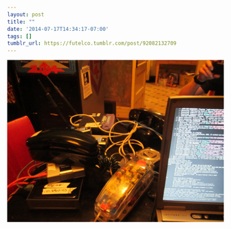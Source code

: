 ```yaml
---
layout: post
title: ""
date: '2014-07-17T14:34:17-07:00'
tags: []
tumblr_url: https://futelco.tumblr.com/post/92082132709
---
```

 ![](/images/blog/tumblr_n8vl95PSAo1th5ccio1_1280.jpg)  
